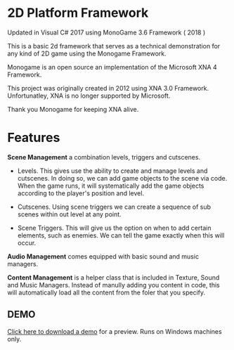 # 2D Platform Framework
Updated in Visual C# 2017 using MonoGame 3.6 Framework ( 2018 )

This is a basic 2d framework that serves as a technical demonstration for any kind of 2D game using the Monogame Framework.

Monogame is an open source an implementation of the Microsoft XNA 4 Framework.

This project was originally created in 2012 using XNA 3.0 Framework.  Unfortunatley, XNA is no longer supported by Microsoft.  

Thank you Monogame for keeping XNA alive.

# Features

**Scene Management** a combination levels, triggers and cutscenes.  

- Levels.  This gives use the ability to create and manage levels and cutscenes.  In doing so, we can add game objects to the scene via code.  When the game runs, it will systematically add the game objects according to the player's position and level.

- Cutscenes.  Using scene triggers we can create a sequence of sub scenes within out level at any point.

- Scene Triggers.  This will give us the option on when to add certain elements, such as enemies. We can tell the game exactly when this will occur.

**Audio Management** comes equipped with basic sound and music managers.

**Content Management** is a helper class that is included in Texture, Sound and Music Managers. Instead of manully adding you content in code, this will automatically load all the content from the foler that you specify.  

## DEMO ##

[Click here to download a demo](https://github.com/lavoe2k/2DTechDemo/tree/v1.0/Build/x86) for a preview.  Runs on Windows machines only.
